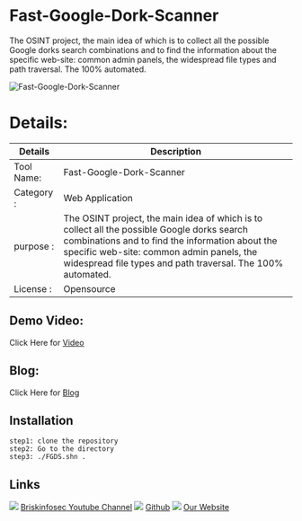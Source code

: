 Fast-Google-Dork-Scanner
============
The OSINT project, the main idea of which is to collect all the possible Google dorks search combinations and to find the information about the specific web-site: common admin panels, the widespread file types and path traversal. The 100% automated.

![Fast-Google-Dork-Scanner](https://www.briskinfosec.com//assets/tooloftheday/132.jpg)

Details:
============
|  Details | Description   |
| ------------ | ------------ |
|Tool Name:| Fast-Google-Dork-Scanner |
|Category :| Web Application|
|purpose  :| The OSINT project, the main idea of which is to collect all the possible Google dorks search combinations and to find the information about the specific web-site: common admin panels, the widespread file types and path traversal. The 100% automated.|
|License :| Opensource

Demo Video:
-----------------
Click Here for [Video](https://www.youtube.com/watch?v=3PWCJjaqczE "Video")

Blog: 
--------------
Click Here for [Blog](https://www.briskinfosec.com/tooloftheday/toolofthedaydetail/Fast-Google-Dork-Scanner "Blog")

Installation
----------------

    step1: clone the repository
    step2: Go to the directory
    step3: ./FGDS.shn .

Links
----------------
![ ](https://img.icons8.com/color/15/000000/youtube-play.png) [Briskinfosec Youtube Channel](https://www.youtube.com/channel/UCcPmqqYETcO_7-6p_uUsF1w "Briskinfosec Youtube Channel")
 ![ ](https://img.icons8.com/glyph-neue/15/000000/github.png) [Github](https://github.com/briskinfosec "Github") 
![ ](https://img.icons8.com/ios/15/000000/internet--v2.png) [Our Website](https://www.briskinfosec.com/ "Our Website")